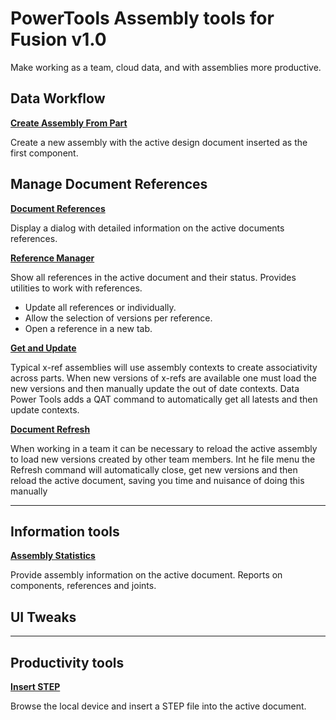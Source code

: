 # PowerTools Assembly tools for Fusion v1.0

Make working as a team, cloud data, and with assemblies more productive.

## Data Workflow

**[Create Assembly From Part](./docs/Assembly%20From.md)**

Create a new assembly with the active design document inserted as the first component.


## Manage Document References

**[Document References](./docs/Document%20References.md)**

Display a dialog with detailed information on the active documents references.

**[Reference Manager](./docs/Reference%20Manager.md)**

Show all references in the active document and their status. Provides utilities to work with references.

- Update all references or individually.
- Allow the selection of versions per reference.
- Open a reference in a new tab.

**[Get and Update](./docs/Get%20and%20Update.md)**

Typical x-ref assemblies will use assembly contexts to create associativity across parts. When new versions of x-refs are available one must load the new versions and then manually update the out of date contexts. Data Power Tools adds a QAT command to automatically get all latests and then update contexts.

**[Document Refresh](./docs/Document%20Refresh.md)**

When working in a team it can be necessary to reload the active assembly to load new versions created by other team members. Int he file menu the Refresh command will automatically close, get new versions and then reload the active document, saving you time and nuisance of doing this manually

---

## Information tools

**[Assembly Statistics](./docs/Assembly%20Statistics.md)**

Provide assembly information on the active document. Reports on components, references and joints.


## UI Tweaks


---

## Productivity tools

**[Insert STEP](./docs/Insert%20Step.md)**

Browse the local device and insert a STEP file into the active document.